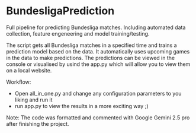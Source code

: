 # BundesligaPrediction
Full pipeline for predicting Bundesliga matches. Including automated data collection, feature engeneering and model training/testing.

The script gets all Bundesliga matches in a specified time and trains a prediction model based on the data. It automatically uses upcoming games in the data to make predictions. The predictions can be viewed in the console or visualised by usind the app.py which will allow you to view them on a local website.

Workflow:
* Open all_in_one.py and change any configuration parameters to you liking and run it
* run app.py to view the results in a more exciting way ;)


Note: The code was formatted and commented with Google Gemini 2.5 pro after finishing the project.
